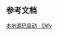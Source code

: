 ## 参考文档

[本地源码启动 - Dify](https://docs.dify.ai/v/zh-hans/getting-started/install-self-hosted/local-source-code)